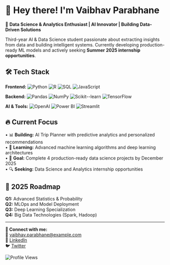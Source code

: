 # 👋 Hey there! I'm Vaibhav Parabhane

🚀 **Data Science & Analytics Enthusiast | AI Innovator | Building Data-Driven Solutions**

Third-year AI & Data Science student passionate about extracting insights from data and building intelligent systems. Currently developing production-ready ML models and actively seeking **Summer 2025 internship opportunities**.

## 🛠️ Tech Stack

**Frontend:** ![Python](https://img.shields.io/badge/-Python-3776AB?style=flat&logo=python&logoColor=white) ![R](https://img.shields.io/badge/-R-276DC3?style=flat&logo=r&logoColor=white) ![SQL](https://img.shields.io/badge/-SQL-4479A1?style=flat&logo=mysql&logoColor=white) ![JavaScript](https://img.shields.io/badge/-JavaScript-F7DF1E?style=flat&logo=javascript&logoColor=black)

**Backend:** ![Pandas](https://img.shields.io/badge/-Pandas-150458?style=flat&logo=pandas&logoColor=white) ![NumPy](https://img.shields.io/badge/-NumPy-013243?style=flat&logo=numpy&logoColor=white) ![Scikit--learn](https://img.shields.io/badge/-Scikit--learn-F7931E?style=flat&logo=scikit-learn&logoColor=white) ![TensorFlow](https://img.shields.io/badge/-TensorFlow-FF6F00?style=flat&logo=tensorflow&logoColor=white)

**AI & Tools:** ![OpenAI](https://img.shields.io/badge/-OpenAI-412991?style=flat&logo=openai&logoColor=white) ![Power BI](https://img.shields.io/badge/-Power%20BI-F2C811?style=flat&logo=powerbi&logoColor=black) ![Streamlit](https://img.shields.io/badge/-Streamlit-FF4B4B?style=flat&logo=streamlit&logoColor=white)

## 🔥 Current Focus

• 📊 **Building:** AI Trip Planner with predictive analytics and personalized recommendations  
• 🤖 **Learning:** Advanced machine learning algorithms and deep learning architectures  
• 🎯 **Goal:** Complete 4 production-ready data science projects by December 2025  
• 🔍 **Seeking:** Data Science and Analytics internship opportunities  



## 🎯 2025 Roadmap

**Q1:** Advanced Statistics & Probability  
**Q2:** MLOps and Model Deployment  
**Q3:** Deep Learning Specialization  
**Q4:** Big Data Technologies (Spark, Hadoop)  

---

**🔗 Connect with me:**  
📧 [vaibhav.parabhane@example.com](mailto:vaibhav.parabhane@example.com)  
💼 [LinkedIn](https://linkedin.com/in/vaibhavparabhane)  
🐦 [Twitter](https://twitter.com/vaibhavparabhane)  

![Profile Views](https://komarev.com/ghpvc/?username=vaibhavparabhane&color=brightgreen)

